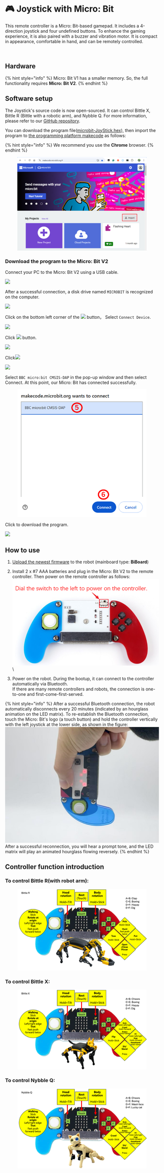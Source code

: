# 🎮 Joystick with Micro: Bit

This remote controller is a Micro: Bit-based gamepad. It includes a 4-direction joystick and four undefined buttons. To enhance the gaming experience, it is also paired with a buzzer and vibration motor. It is compact in appearance, comfortable in hand, and can be remotely controlled.

<figure><img src="../.gitbook/assets/image (557).png" alt=""><figcaption></figcaption></figure>

## Hardware

{% hint style="info" %}
Micro: Bit V1 has a smaller memory. So, the full functionality requires **Micro: Bit V2**.
{% endhint %}

## Software setup

The Joystick's source code is now open-sourced. It can control Bittle X, Bittle R (Bittle with a robotic arm), and Nybble Q. For more information, please refer to our [GitHub repository](https://github.com/PetoiCamp/ESP32_Microbit_Controller).

You can download the program file([microbit-JoyStick.hex](https://github.com/PetoiCamp/ESP32_Microbit_Controller/blob/main/microbit-JoyStick.hex)), then import the program to [the programming platform makecode](https://makecode.microbit.org) as follows:

{% hint style="info" %}
We recommend you use the **Chrome** browser.
{% endhint %}

<figure><img src="../.gitbook/assets/image (2) (1) (1).png" alt=""><figcaption></figcaption></figure>

### Download the program to the Micro: Bit V2

Connect your PC to the Micro: Bit V2 using a USB cable.

![](https://wiki-media-ef.oss-cn-hongkong.aliyuncs.com/docs/microbit/interesting-case/microbit-smart-climate-kit/cases-libraries/images/connect-microbit.gif)

After a successful connection, a disk drive named `MICROBIT` is recognized on the computer.

![](https://wiki-media-ef.oss-cn-hongkong.aliyuncs.com/docs/microbit/interesting-case/microbit-smart-climate-kit/cases-libraries/images/microbit-drive.png)

Click on the bottom left corner of the ![](https://wiki-media-ef.oss-cn-hongkong.aliyuncs.com/docs/microbit/interesting-case/microbit-smart-climate-kit/cases-libraries/images/download-01.png) button， Select `Connect Device`.

![](https://wiki-media-ef.oss-cn-hongkong.aliyuncs.com/docs/microbit/interesting-case/microbit-smart-climate-kit/cases-libraries/images/download-02.png)

Click ![](https://wiki-media-ef.oss-cn-hongkong.aliyuncs.com/docs/microbit/interesting-case/microbit-smart-climate-kit/cases-libraries/images/download-03.png) button.

![](https://wiki-media-ef.oss-cn-hongkong.aliyuncs.com/docs/microbit/interesting-case/microbit-smart-climate-kit/cases-libraries/images/download-04.png)

Click![](https://wiki-media-ef.oss-cn-hongkong.aliyuncs.com/docs/microbit/interesting-case/microbit-smart-climate-kit/cases-libraries/images/download-05.png)

![](https://wiki-media-ef.oss-cn-hongkong.aliyuncs.com/docs/microbit/interesting-case/microbit-smart-climate-kit/cases-libraries/images/download-06.png)

Select `BBC micro:bit CMSIS-DAP` in the pop-up window and then select Connect. At this point, our Micro: Bit has connected successfully.

<figure><img src="../.gitbook/assets/image (2) (1) (1) (1).png" alt=""><figcaption></figcaption></figure>

Click to download the program.

![](https://wiki-media-ef.oss-cn-hongkong.aliyuncs.com/docs/microbit/interesting-case/microbit-smart-climate-kit/cases-libraries/images/download-08.png)

## How to use&#x20;

1. [Upload the newest firmware](https://docs.petoi.com/upload-firmware) to the robot (mainboard type: **BiBoard**)
2. Install 2 x #7 AAA batteries and plug in the Micro: Bit V2 to the remote controller. Then power on the remote controller as follows:\
   ![](<../.gitbook/assets/image (5) (1).png>)\

3. Power on the robot. During the bootup, it can connect to the controller automatically via Bluetooth.\
   If there are many remote controllers and robots, the connection is one-to-one and first-come-first-served.

{% hint style="info" %}
After a successful Bluetooth connection, the robot automatically disconnects every 20 minutes (indicated by an hourglass animation on the LED matrix). To re-establish the Bluetooth connection, touch the Micro: Bit's logo (a touch button) and hold the controller vertically with the left joystick at the lower side, as shown in the figure:\
![](<../.gitbook/assets/image (550).png>)\
After a successful reconnection, you will hear a prompt tone, and the LED matrix will play an animated hourglass flowing reversely.
{% endhint %}

## Controller function introduction

### To control Bittle R(with robot arm):

<figure><img src="../.gitbook/assets/BittleR_en.png" alt=""><figcaption></figcaption></figure>

### To control Bittle X:

<figure><img src="../.gitbook/assets/BittleX_en.png" alt=""><figcaption></figcaption></figure>

### To control Nybble Q:

<figure><img src="../.gitbook/assets/NybbleQ_en.png" alt=""><figcaption></figcaption></figure>
